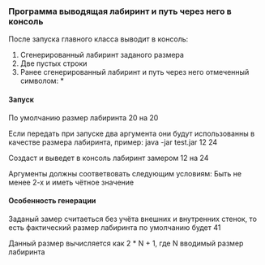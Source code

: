 ### Программа выводящая лабиринт и путь через него в консоль

После запуска главного класса выводит в консоль:

1. Сгенерированный лабиринт заданого размера
2. Две пустых строки
3. Ранее сгенерированный лабиринт и путь через него отмеченный символом: *

#### Запуск
По умолчанию размер лабиринта 20 на 20

Если передать при запуске два аргумента они будут использованны в качестве размера лабиринта, пример: java -jar test.jar 12 24
 
Создаст и выведет в консоль лабиринт замером 12 на 24

Аргументы должны соответвовать следующим условиям: Быть не менее 2-х и иметь чётное значение

#### Особенность генерации

Заданый замер считаеться без учёта внешних и внутренних стенок, то есть фактический размер лабиринта по умолчанию будет 41

Данный размер вычисляется как 2 * N + 1, где N вводимый размер лабиринта